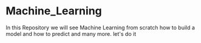# Machine_Learning
In this Repository we will see Machine Learning from scratch how to build a model and how to predict and many more. let's do it 
